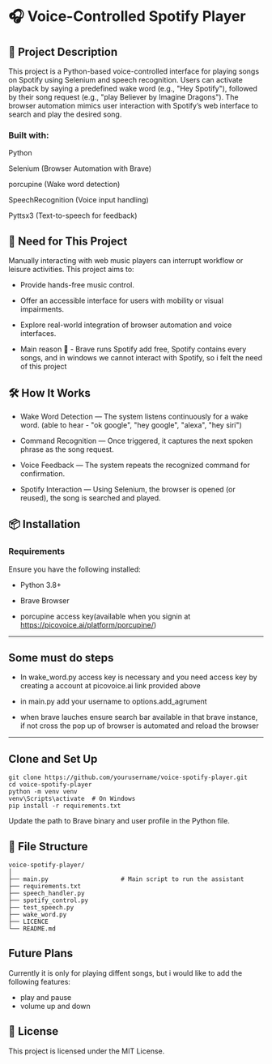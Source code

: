 # 🎧 Voice-Controlled Spotify Player
## 📌 Project Description
This project is a Python-based voice-controlled interface for playing songs on Spotify using Selenium and speech recognition. Users can activate playback by saying a predefined wake word (e.g., "Hey Spotify"), followed by their song request (e.g., "play Believer by Imagine Dragons"). The browser automation mimics user interaction with Spotify’s web interface to search and play the desired song.

### Built with:

Python

Selenium (Browser Automation with Brave)

porcupine (Wake word detection)

SpeechRecognition (Voice input handling)

Pyttsx3 (Text-to-speech for feedback)

## 🚀 Need for This Project
Manually interacting with web music players can interrupt workflow or leisure activities. This project aims to:

* Provide hands-free music control.


* Offer an accessible interface for users with mobility or visual impairments.

* Explore real-world integration of browser automation and voice interfaces.

* Main reason 🤫 - Brave runs Spotify add free, Spotify contains every songs, and in windows we cannot interact with Spotify, so i felt the need of this project 

## 🛠️ How It Works
* Wake Word Detection — The system listens continuously for a wake word. (able to hear - "ok google", "hey google", "alexa", "hey siri")

* Command Recognition — Once triggered, it captures the next spoken phrase as the song request.

* Voice Feedback — The system repeats the recognized command for confirmation.

* Spotify Interaction — Using Selenium, the browser is opened (or reused), the song is searched and played.

## 📦 Installation
### Requirements
Ensure you have the following installed:

* Python 3.8+

* Brave Browser

* porcupine access key(available when you signin at https://picovoice.ai/platform/porcupine/)

---
## Some must do steps

* In wake_word.py access key is necessary and you need access key by creating a account at picovoice.ai link provided above

* in main.py add your username to options.add_agrument

* when brave lauches ensure search bar available in that brave instance, if not cross the pop up of browser is automated and reload the browser
---

## Clone and Set Up

```
git clone https://github.com/yourusername/voice-spotify-player.git
cd voice-spotify-player
python -m venv venv
venv\Scripts\activate  # On Windows
pip install -r requirements.txt
```
Update the path to Brave binary and user profile in the Python file.

## 📁 File Structure
``` text
voice-spotify-player/
│
├── main.py                    # Main script to run the assistant
├── requirements.txt
├── speech_handler.py
├── spotify_control.py
├── test_speech.py
├── wake_word.py
├── LICENCE
└── README.md                  
```

## Future Plans
Currently it is only for playing diffent songs, but i would like to add the following features:
* play and pause
* volume up and down

## 📃 License
This project is licensed under the MIT License.
